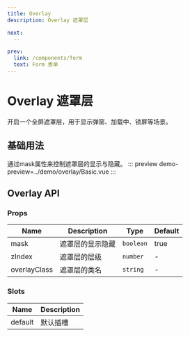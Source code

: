 ```yaml
---
title: Overlay
description: Overlay 遮罩层

next: 
  --

prev:
  link: /components/form
  text: Form 表单
---
```


# Overlay 遮罩层

开启一个全屏遮罩层，用于显示弹窗、加载中、锁屏等场景。

## 基础用法

通过mask属性来控制遮罩层的显示与隐藏。
::: preview
demo-preview=../demo/overlay/Basic.vue
:::


## Overlay  API

### Props

| Name           | Description | Type                                                     | Default |
| -------------- | ----------- | -------------------------------------------------------- | ------- |
| mask        | 遮罩层的显示隐藏| `boolean`                                  | true      |
| zIndex        | 遮罩层的层级 | `number`                                  | -      |
| overlayClass        | 遮罩层的类名 | `string`                                  | -      |







### Slots

| Name    | Description |
| ------- | ----------- |
| default | 默认插槽    |

